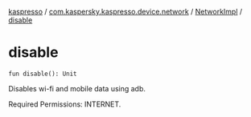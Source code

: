 [kaspresso](../../index.md) / [com.kaspersky.kaspresso.device.network](../index.md) / [NetworkImpl](index.md) / [disable](./disable.md)

# disable

`fun disable(): Unit`

Disables wi-fi and mobile data using adb.

Required Permissions: INTERNET.

